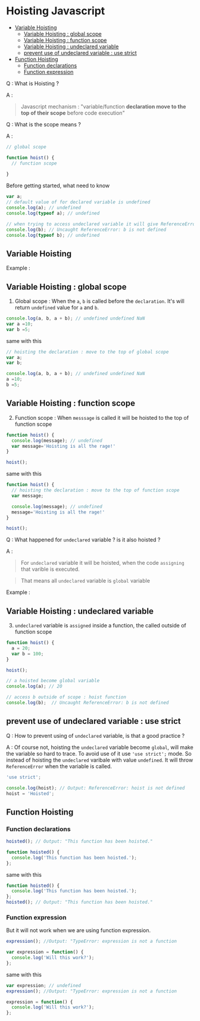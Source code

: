 # Hoisting Javascript

- [Variable Hoisting](#variable-hoisting)
  - [Variable Hoisting : global scope](#variable-hoisting--global-scope)
  - [Variable Hoisting : function scope](#variable-hoisting--function-scope)
  - [Variable Hoisting : undeclared variable](#variable-hoisting--undeclared-variable)
  - [prevent use of undeclared variable : use strict](#prevent-use-of-undeclared-variable--use-strict)
- [Function Hoisting](#function-hoisting)
  - [Function declarations](#function-declarations)
  - [Function expression](#function-expression)

Q : What is Hoisting ?

A :

> Javascript mechanism : "variable/function **declaration move to the top of their scope** before code execution"


Q : What is the scope means ?

A :

```js
// global scope

function hoist() {
  // function scope
  
}
```

Before getting started, what need to know

```js
var a;
// default value of for declared variable is undefined
console.log(a); // undefined
console.log(typeof a); // undefined

// when trying to access undeclared variable it will give ReferenceError
console.log(b); // Uncaught ReferenceError: b is not defined
console.log(typeof b); // undefined
```

## Variable Hoisting


Example :

## Variable Hoisting : global scope

1. Global scope : When the `a`, `b` is called before the `declaration`. It's will return `undefined` value for `a` and `b`.

```js
console.log(a, b, a + b); // undefined undefined NaN
var a =10;
var b =5;
```

same with this

```js
// hoisting the declaration : move to the top of global scope
var a;
var b;

console.log(a, b, a + b); // undefined undefined NaN
a =10;
b =5;
```

## Variable Hoisting : function scope

2. Function scope : When `messsage` is called it will be hoisted to the top of function scope

```js
function hoist() {
  console.log(message); // undefined
  var message='Hoisting is all the rage!'
}

hoist();
```

same with this

```js
function hoist() {
  // hoisting the declaration : move to the top of function scope
  var message;

  console.log(message); // undefined
  message='Hoisting is all the rage!'
}

hoist();
```


Q : What happened for `undeclared` variable ? is it also hoisted ?

A :

> For `undeclared` variable it will be hoisted, when the code `assigning` that varible is executed.

> That means all `undeclared` variable is `global` variable

Example :

## Variable Hoisting : undeclared variable

3. `undeclared` variable is `assigned` inside a function, the called outside of function scope

```js
function hoist() {
  a = 20;
  var b = 100;
}

hoist();

// a hoisted become global variable
console.log(a); // 20

// access b outside of scope : hoist function
console.log(b);  // Uncaught ReferenceError: b is not defined
```

## prevent use of undeclared variable : use strict

Q : How to prevent using of `undeclared` variable, is that a good practice ?

A : Of course not, hoisting the `undeclared` variable become `global`, will make the variable so hard to trace. To avoid use of it use `'use strict';` mode. So instead of hoisting the `undeclared` varibale with value `undefined`. It will throw `ReferenceError` when the variable is called.

```js
'use strict';

console.log(hoist); // Output: ReferenceError: hoist is not defined
hoist = 'Hoisted'; 
```

## Function Hoisting

### Function declarations

```js
hoisted(); // Output: "This function has been hoisted."

function hoisted() {
  console.log('This function has been hoisted.');
};
```

same with this 


```js
function hoisted() {
  console.log('This function has been hoisted.');
};
hoisted(); // Output: "This function has been hoisted."
```

### Function expression

But it will not work when we are using function expression.

```js
expression(); //Output: "TypeError: expression is not a function

var expression = function() {
  console.log('Will this work?');
};
```

same with this 

```js
var expression; // undefined
expression(); //Output: "TypeError: expression is not a function

expression = function() {
  console.log('Will this work?');
};
```

